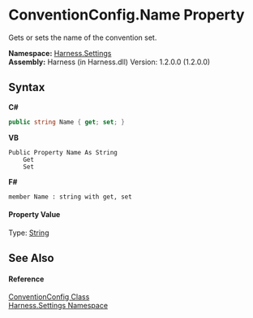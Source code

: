 # ConventionConfig.Name Property 
 

Gets or sets the name of the convention set.

**Namespace:**&nbsp;<a href="71b20054-d355-35ae-710d-5484ba2d4fce">Harness.Settings</a><br />**Assembly:**&nbsp;Harness (in Harness.dll) Version: 1.2.0.0 (1.2.0.0)

## Syntax

**C#**<br />
``` C#
public string Name { get; set; }
```

**VB**<br />
``` VB
Public Property Name As String
	Get
	Set
```

**F#**<br />
``` F#
member Name : string with get, set

```


#### Property Value
Type: <a href="http://msdn2.microsoft.com/en-us/library/s1wwdcbf" target="_blank">String</a>

## See Also


#### Reference
<a href="63d4a336-99a5-39ef-ddbb-f08709ec5f5f">ConventionConfig Class</a><br /><a href="71b20054-d355-35ae-710d-5484ba2d4fce">Harness.Settings Namespace</a><br />